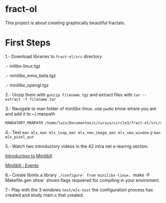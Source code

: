# fract-ol
This project is about creating graphically beautiful fractals.

# First Steps
1.- Download libraries to `fract-ol/src` directory

.- inilibx-linux.tgz

.- minilibx_mms_beta.tgz

.- minilibx_opengl.tgz

2.- Unzip them with `gunzip filename.tgz` and extract files with `tar --extract -f filename.tar`

3.- Navigate to man folder of minilibx-linux. use `pwd`to know where you are and add it to ~/.manpath 

``` bash
MANDATORY_MANPATH /home/luis/Documentos/c/cursus/circle3/fract-ol/src/minilibx-linux/man
```

4.- Test `man mlx`, `man mlx_loop`, `man mlx_new_image`,  `man mlx_new_window` y `man mlx_pixel_put`

5.- Watch two introductory videos in the 42 intra net e-learnig section.

[Introduction to MinilibX](https://elearning.intra.42.fr/notions/minilibx/subnotions/mlx-introduction/videos/introduction-to-minilibx)

[MinilibX : Events](https://elearning.intra.42.fr/notions/minilibx/subnotions/mlx-events/videos/minilibx-events)

6.- Create libmlx.a library `./configure' from minilibx-linux. `make -F Makefile.gen show` shows flags requiered for compiling in your enviroment.

7.- Play with the 3 windows `test/mlx-test` the configuration process has created and study main.c that created. 


